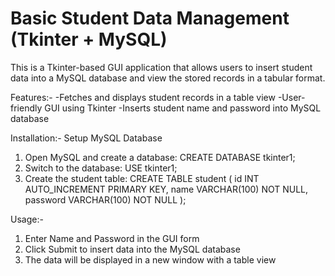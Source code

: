 # Basic Student Data Management (Tkinter + MySQL)
This is a Tkinter-based GUI application that allows users to insert student data into a MySQL database and view the stored records in a tabular format.

Features:-
-Fetches and displays student records in a table view
-User-friendly GUI using Tkinter
-Inserts student name and password into MySQL database

Installation:-
Setup MySQL Database
1. Open MySQL and create a database:
   CREATE DATABASE tkinter1;
2. Switch to the database:
   USE tkinter1;
3. Create the student table:
   CREATE TABLE student (
    id INT AUTO_INCREMENT PRIMARY KEY,
    name VARCHAR(100) NOT NULL,
    password VARCHAR(100) NOT NULL
   );

Usage:-
1. Enter Name and Password in the GUI form
2. Click Submit to insert data into the MySQL database
3. The data will be displayed in a new window with a table view
